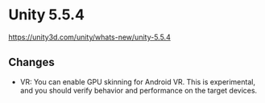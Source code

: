 # Unity 5.5.4

https://unity3d.com/unity/whats-new/unity-5.5.4

## Changes



*   VR: You can enable GPU skinning for Android VR. This is experimental, and you should verify behavior and performance on the target devices.